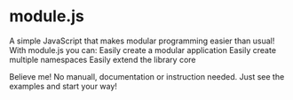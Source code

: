 module.js
=========
A simple JavaScript that makes modular programming easier than usual!
With module.js you can:
Easily create a modular application
Easily create multiple namespaces
Easily extend the library core


Believe me! No manuall, documentation or instruction needed. Just see the examples and start your way!
